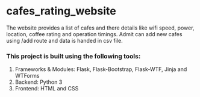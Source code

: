 <h1>cafes_rating_website</h1>
<p>The website provides a list of cafes and there details like wifi speed, power, location, coffee rating and operation timings. Admit can add new cafes using /add route and data is handed in csv file.</p>
<h3>This project is built using the following tools:</h3>
<ol>
  <li>Frameworks & Modules: Flask, Flask-Bootstrap, Flask-WTF, Jinja and WTForms</li>
  <li>Backend: Python 3</li>
  <li>Frontend: HTML and CSS</li>
</ol>
